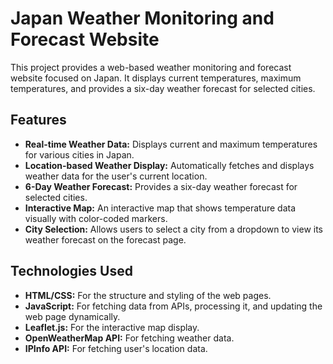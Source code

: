 # Japan Weather Monitoring and Forecast Website

This project provides a web-based weather monitoring and forecast website focused on Japan. It displays current temperatures, maximum temperatures, and provides a six-day weather forecast for selected cities.

## Features

- **Real-time Weather Data:** Displays current and maximum temperatures for various cities in Japan.
- **Location-based Weather Display:** Automatically fetches and displays weather data for the user's current location.
- **6-Day Weather Forecast:** Provides a six-day weather forecast for selected cities.
- **Interactive Map:** An interactive map that shows temperature data visually with color-coded markers.
- **City Selection:** Allows users to select a city from a dropdown to view its weather forecast on the forecast page.

## Technologies Used

- **HTML/CSS:** For the structure and styling of the web pages.
- **JavaScript:** For fetching data from APIs, processing it, and updating the web page dynamically.
- **Leaflet.js:** For the interactive map display.
- **OpenWeatherMap API:** For fetching weather data.
- **IPInfo API:** For fetching user's location data.

